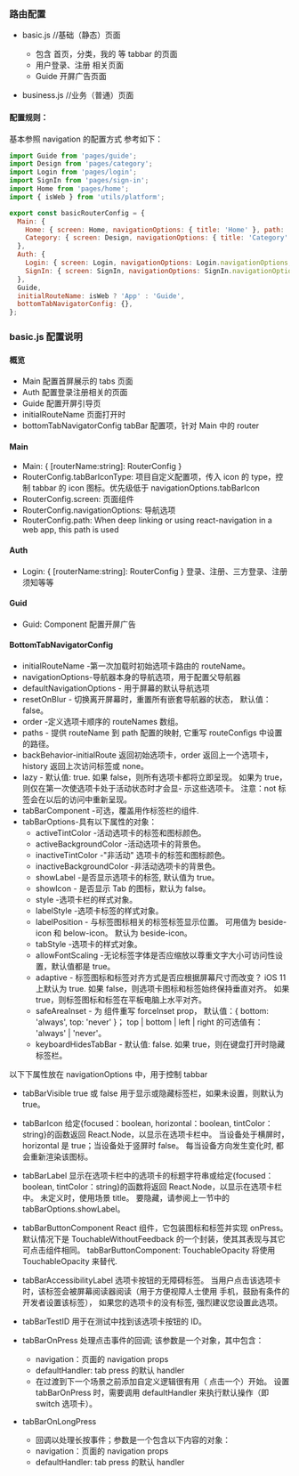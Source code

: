 ### 路由配置

- basic.js //基础（静态）页面

  - 包含 首页，分类，我的 等 tabbar 的页面
  - 用户登录、注册 相关页面
  - Guide 开屏广告页面

- business.js //业务（普通）页面

#### 配置规则：

基本参照 navigation 的配置方式
参考如下：

```javascript
import Guide from 'pages/guide';
import Design from 'pages/category';
import Login from 'pages/login';
import SignIn from 'pages/sign-in';
import Home from 'pages/home';
import { isWeb } from 'utils/platform';

export const basicRouterConfig = {
  Main: {
    Home: { screen: Home, navigationOptions: { title: 'Home' }, path: 'index' },
    Category: { screen: Design, navigationOptions: { title: 'Category' }, path: 'category' },
  },
  Auth: {
    Login: { screen: Login, navigationOptions: Login.navigationOptions, path: 'login' },
    SignIn: { screen: SignIn, navigationOptions: SignIn.navigationOptions, path: 'sign-in' },
  },
  Guide,
  initialRouteName: isWeb ? 'App' : 'Guide',
  bottomTabNavigatorConfig: {},
};
```

### basic.js 配置说明

#### 概览

- Main 配置首屏展示的 tabs 页面
- Auth 配置登录注册相关的页面
- Guide 配置开屏引导页
- initialRouteName 页面打开时
- bottomTabNavigatorConfig tabBar 配置项，针对 Main 中的 router

#### Main

- Main: { [routerName:string]: RouterConfig }
- RouterConfig.tabBarIconType: 项目自定义配置项，传入 icon 的 type，控制 tabbar 的 icon 图标。优先级低于 navigationOptions.tabBarIcon
- RouterConfig.screen: 页面组件
- RouterConfig.navigationOptions: 导航选项
- RouterConfig.path: When deep linking or using react-navigation in a web app, this path is used

#### Auth

- Login: { [routerName:string]: RouterConfig } 登录、注册、三方登录、注册须知等等

#### Guid

- Guid: Component 配置开屏广告

#### BottomTabNavigatorConfig

- initialRouteName -第一次加载时初始选项卡路由的 routeName。
- navigationOptions-导航器本身的导航选项，用于配置父导航器
- defaultNavigationOptions - 用于屏幕的默认导航选项
- resetOnBlur - 切换离开屏幕时，重置所有嵌套导航器的状态， 默认值： false。
- order -定义选项卡顺序的 routeNames 数组。
- paths - 提供 routeName 到 path 配置的映射, 它重写 routeConfigs 中设置的路径。
- backBehavior-initialRoute 返回初始选项卡，order 返回上一个选项卡，history 返回上次访问标签或 none。
- lazy - 默认值: true. 如果 false，则所有选项卡都将立即呈现。 如果为 true，则仅在第一次使选项卡处于活动状态时才会显- 示这些选项卡。 注意：not 标签会在以后的访问中重新呈现。
- tabBarComponent -可选，覆盖用作标签栏的组件.
- tabBarOptions-具有以下属性的对象：
  - activeTintColor -活动选项卡的标签和图标颜色。
  - activeBackgroundColor -活动选项卡的背景色。
  - inactiveTintColor -"非活动" 选项卡的标签和图标颜色。
  - inactiveBackgroundColor -非活动选项卡的背景色。
  - showLabel -是否显示选项卡的标签, 默认值为 true。
  - showIcon - 是否显示 Tab 的图标，默认为 false。
  - style -选项卡栏的样式对象。
  - labelStyle -选项卡标签的样式对象。
  - labelPosition - 与标签图标相关的标签标签显示位置。 可用值为 beside-icon 和 below-icon。 默认为 beside-icon。
  - tabStyle -选项卡的样式对象。
  - allowFontScaling -无论标签字体是否应缩放以尊重文字大小可访问性设置，默认值都是 true。
  - adaptive - 标签图标和标签对齐方式是否应根据屏幕尺寸而改变？ iOS 11 上默认为 true. 如果 false，则选项卡图标和标签始终保持垂直对齐。 如果 true，则标签图标和标签在平板电脑上水平对齐。
  - safeAreaInset - 为 <SafeAreaView> 组件重写 forceInset prop， 默认值：{ bottom: 'always', top: 'never' }； top | bottom | left | right 的可选值有： 'always' | 'never'。
  - keyboardHidesTabBar - 默认值: false. 如果 true，则在键盘打开时隐藏标签栏。

以下下属性放在 navigationOptions 中，用于控制 tabbar

- tabBarVisible true 或 false 用于显示或隐藏标签栏，如果未设置，则默认为 true。

- tabBarIcon 给定{focused：boolean, horizo​​ntal：boolean, tintColor：string}的函数返回 React.Node，以显示在选项卡栏中。 当设备处于横屏时，horizontal 是 true；当设备处于竖屏时 false。 每当设备方向发生变化时, 都会重新渲染该图标。

- tabBarLabel 显示在选项卡栏中的选项卡的标题字符串或给定{focused：boolean, tintColor：string}的函数将返回 React.Node，以显示在选项卡栏中。 未定义时，使用场景 title。 要隐藏，请参阅上一节中的 tabBarOptions.showLabel。

- tabBarButtonComponent React 组件，它包装图标和标签并实现 onPress。 默认情况下是 TouchableWithoutFeedback 的一个封装，使其其表现与其它可点击组件相同。 tabBarButtonComponent: TouchableOpacity 将使用 TouchableOpacity 来替代.

- tabBarAccessibilityLabel 选项卡按钮的无障碍标签。 当用户点击该选项卡时，该标签会被屏幕阅读器阅读（用于方便视障人士使用 手机，鼓励有条件的开发者设置该标签）， 如果您的选项卡的没有标签, 强烈建议您设置此选项。

- tabBarTestID 用于在测试中找到该选项卡按钮的 ID。

- tabBarOnPress 处理点击事件的回调; 该参数是一个对象，其中包含：

  - navigation：页面的 navigation props
  - defaultHandler: tab press 的默认 handler
  - 在过渡到下一个场景之前添加自定义逻辑很有用（ 点击一个）开始。 设置 tabBarOnPress 时，需要调用 defaultHandler 来执行默认操作（即 switch 选项卡）。

- tabBarOnLongPress
  - 回调以处理长按事件；参数是一个包含以下内容的对象：
  - navigation：页面的 navigation props
  - defaultHandler: tab press 的默认 handler
